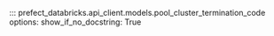 ::: prefect_databricks.api_client.models.pool_cluster_termination_code
    options:
      show_if_no_docstring: True